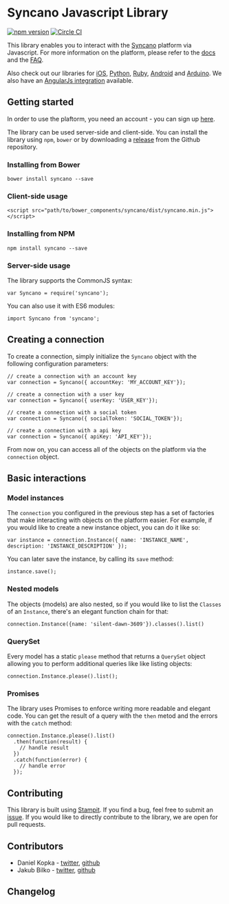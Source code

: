 # Syncano Javascript Library
[![npm version](https://badge.fury.io/js/syncano.svg)](https://badge.fury.io/js/syncano) [![Circle CI](https://circleci.com/gh/Syncano/syncano-js/tree/master.svg?style=svg)](https://circleci.com/gh/Syncano/syncano-js/tree/master)

This library enables you to interact with the [Syncano](http://syncano.io) platform via Javascript. For more information on the platform, please refer to the [docs](http://docs.syncano.io/docs/getting-started-with-syncano/) and the [FAQ](https://www.syncano.io/support/).

Also check out our libraries for [iOS](https://github.com/Syncano/syncano-ios), [Python](https://github.com/Syncano/syncano-python), [Ruby](https://github.com/Syncano/syncano-ruby), [Android](https://github.com/Syncano/syncano-android) and [Arduino](https://github.com/Syncano/syncano-arduino). We also have an [AngularJs integration](https://github.com/Syncano/ng-syncano) available.

## Getting started

In order to use the plaftorm, you need an account - you can sign up [here](https://dashboard.syncano.io/?utm_source=github&utm_medium=readme&utm_campaign=syncano-js).

The library can be used server-side and client-side. You can install the library using `npm`, `bower` or by downloading a [release](https://github.com/Syncano/syncano-js/releases) from the Github repository.

### Installing from Bower

```
bower install syncano --save
```

### Client-side usage

```
<script src="path/to/bower_components/syncano/dist/syncano.min.js"></script>
```

### Installing from NPM

```
npm install syncano --save
```

### Server-side usage

The library supports the CommonJS syntax:

```
var Syncano = require('syncano');
```

You can also use it with ES6 modules:

```
import Syncano from 'syncano';
```

## Creating a connection

To create a connection, simply initialize the `Syncano` object with the following configuration parameters:

```
// create a connection with an account key
var connection = Syncano({ accountKey: 'MY_ACCOUNT_KEY'});

// create a connection with a user key
var connection = Syncano({ userKey: 'USER_KEY'});

// create a connection with a social token
var connection = Syncano({ socialToken: 'SOCIAL_TOKEN'});

// create a connection with a api key
var connection = Syncano({ apiKey: 'API_KEY'});
```

From now on, you can access all of the objects on the platform via the `connection` object.

## Basic interactions

### Model instances

The `connection` you configured in the previous step has a set of factories that  make interacting with objects on the platform easier. For example, if you would like to create a new instance object, you can do it like so:

```
var instance = connection.Instance({ name: 'INSTANCE_NAME', description: 'INSTANCE_DESCRIPTION' });
```

You can later save the instance, by calling its `save` method:

```
instance.save();

```

### Nested models

The objects (models) are also nested, so if you would like to list the `Classes` of an `Instance`, there's an elegant function chain for that:

```
connection.Instance({name: 'silent-dawn-3609'}).classes().list()
```
### QuerySet

Every model has a static `please` method that returns a `QuerySet` object allowing you to perform additional queries like like listing objects:

```
connection.Instance.please().list();
```

### Promises

The library uses Promises to enforce writing more readable and elegant code. You can get the result of a query with the `then` metod and the errors with the `catch` method:

```
connection.Instance.please().list()
  .then(function(result) {
    // handle result
  })
  .catch(function(error) {
    // handle error
  });
```

## Contributing

This library is built using [Stampit](https://github.com/stampit-org/stampit). If you find a bug, feel free to submit an [issue](https://github.com/Syncano/syncano-js/issues). If you would like to directly contribute to the library, we are open for pull requests.

## Contributors
* Daniel Kopka - [twitter](https://twitter.com/danielkopka), [github](https://github.com/dancio)
* Jakub Bilko - [twitter](https://twitter.com/jakubbilko), [github](https://github.com/jakubbilko)

## Changelog
